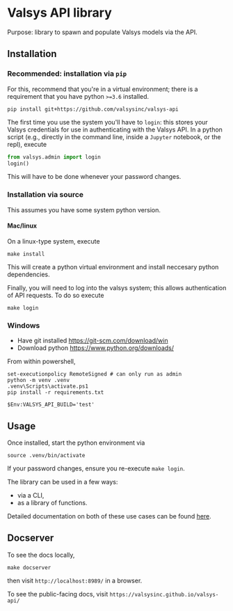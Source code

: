 # Valsys API library

Purpose: library to spawn and populate Valsys models via the API.

## Installation
### **Recommended**: installation via `pip`
For this, recommend that you're in a virtual environment; there is a requirement that you have python `>=3.6` installed.
```
pip install git+https://github.com/valsysinc/valsys-api
```
The first time you use the system you'll have to `login`: this stores your Valsys credentials for use in authenticating with the Valsys API. In a python script (e.g., directly in the command line, inside a `Jupyter` notebook, or the repl), execute
```python
from valsys.admin import login
login()
```
This will have to be done whenever your password changes.
### Installation via source
This assumes you have some system python version. 
#### Mac/linux
On a linux-type system, execute
```
make install
```
This will create a python virtual environment and install neccesary python dependencies.

Finally, you will need to log into the valsys system; this allows authentication of API requests. To do so execute
```
make login
```

### Windows
* Have git installed https://git-scm.com/download/win
* Download python https://www.python.org/downloads/

From within powershell,
```
set-executionpolicy RemoteSigned # can only run as admin
python -m venv .venv
.venv\Scripts\activate.ps1
pip install -r requirements.txt
```
```
$Env:VALSYS_API_BUILD='test'
```
## Usage
Once installed, start the python environment via
```
source .venv/bin/activate
```
If your password changes, ensure you re-execute `make login`.

The library can be used in a few ways: 
* via a CLI,
* as a library of functions.

Detailed documentation on both of these use cases can be found [here](https://valsysinc.github.io/valsys-api/).

## Docserver
To see the docs locally,
```
make docserver
```
then visit `http://localhost:8989/` in a browser.

To see the public-facing docs, visit `https://valsysinc.github.io/valsys-api/`